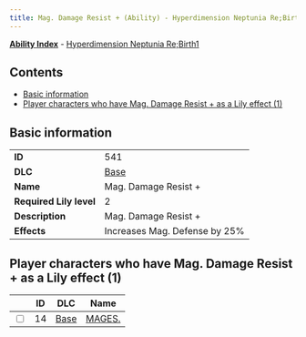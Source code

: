 ```yaml
---
title: Mag. Damage Resist + (Ability) - Hyperdimension Neptunia Re;Birth1
---
```


[**Ability Index**](/neptunia/rb1/ability/index.html) - [Hyperdimension Neptunia Re;Birth1](/neptunia/rb1)

## Contents

- [Basic information](#basic-information)
- [Player characters who have Mag. Damage Resist + as a Lily effect (1)](#player-characters-who-have-mag-damage-resist-as-a-lily-effect-1)

## Basic information

|   |   |
| -- | -- |
| **ID** | 541 |
| **DLC** | [Base](/neptunia/rb1/dlc/1-base.html) |
| **Name** | Mag. Damage Resist + |
| **Required Lily level** | 2 |
| **Description** | Mag. Damage Resist + |
| **Effects** | Increases Mag. Defense by 25% |


## Player characters who have Mag. Damage Resist + as a Lily effect (1)

|    | ID | DLC | Name |
| -- | -- | --- | ---- |
| <input type="checkbox" id="rb1-player-1-14" class="trackbox" /> | 14 | [Base](/neptunia/rb1/dlc/1-base.html) | [MAGES.](/neptunia/rb1/player/1-14-mages.html) |
